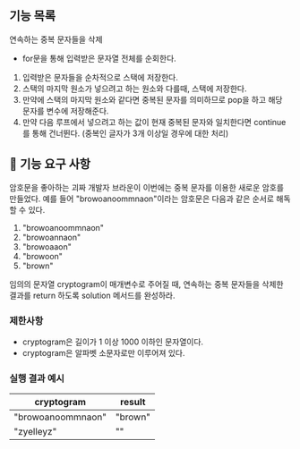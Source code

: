 ## 기능 목록
연속하는 중복 문자들을 삭제
- for문을 통해 입력받은 문자열 전체를 순회한다.
1) 입력받은 문자들을 순차적으로 스택에 저장한다.
2) 스택의 마지막 원소가 넣으려고 하는 원소와 다를때, 스택에 저장한다.
3) 만약에 스택의 마지막 원소와 같다면 중복된 문자를 의미하므로 pop을 하고 해당 문자를 변수에 저장해준다.  
4) 만약 다음 루프에서 넣으려고 하는 값이 현재 중복된 문자와 일치한다면 continue를 통해 건너뛴다. (중복인 글자가 3개 이상일 경우에 대한 처리)
## 🚀 기능 요구 사항

암호문을 좋아하는 괴짜 개발자 브라운이 이번에는 중복 문자를 이용한 새로운 암호를 만들었다. 예를 들어 "browoanoommnaon"이라는 암호문은 다음과 같은 순서로 해독할 수 있다.

1. "browoanoommnaon"
2. "browoannaon"
3. "browoaaon"
4. "browoon"
5. "brown"

임의의 문자열 cryptogram이 매개변수로 주어질 때, 연속하는 중복 문자들을 삭제한 결과를 return 하도록 solution 메서드를 완성하라.

### 제한사항

- cryptogram은 길이가 1 이상 1000 이하인 문자열이다.
- cryptogram은 알파벳 소문자로만 이루어져 있다.

### 실행 결과 예시

| cryptogram        | result  |
| ----------------- | ------- |
| "browoanoommnaon" | "brown" |
| "zyelleyz"        | ""      |

